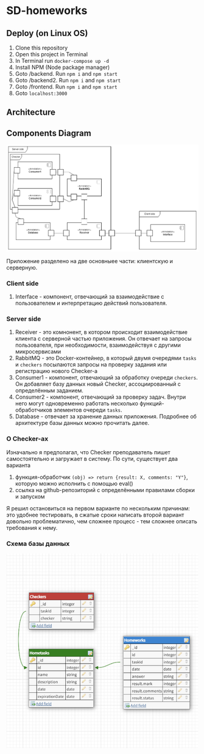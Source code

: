 # SD-homeworks

## Deploy (on Linux OS)

1. Clone this repository
2. Open this project in Terminal
3. In Terminal run `docker-compose up -d`
4. Install NPM (Node package manager)
5. Goto /backend. Run `npm i` and `npm start`
6. Goto /backend2. Run `npm i` and `npm start`
7. Goto /frontend. Run `npm i` and `npm start`
8. Goto `localhost:3000`

## Architecture

## Components Diagram

![Сomponent](architecture/HomeworksDiagram.png)

Приложение разделено на две основныее части: клиентскую и серверную.

### Client side

1. Interface - компонент, отвечающий за взаимодействие с пользователем и интерпретацию действий пользователя.

### Server side

1. Receiver - это комнонент, в котором происходит взаимодействие клиента с серверной частью приложения. Он отвечает на запросы пользователя, при необходимости, взаимодействуя с другими микросервисами
2. RabbitMQ - это Docker-контейнер, в который двумя очередями `tasks` и `checkers` посылаются запросы на проверку задания или регистрацию нового Checker-а
3. Consumer1 - компонент, отвечающий за обработку очереди `checkers`. Он добавляет  базу данных новый Checker, ассоциированный с определённым заданием.
4. Consumer2 - компонент, отвечающий за проверку задач. Внутри него могут одновременно работать несколько функций-обработчиков элементов очереди `tasks`.
5. Database - отвечает за хранение данных приложения. Подробнее об архитектуре базы данных можно прочитать далее.

### О Checker-ах

Изначально я предполагал, что Checker преподаватель пишет самостоятельно и загружает в систему. По сути, существует два варианта
1. функция-обработчик `(obj) => return {result: X, comments: "Y"}`, которую можно исполнить с помощью eval()
2. ссылка на github-репозиторий с определёнными правилами сборки и запуском

Я решил остановиться на первом варианте по нескольким причинам: это удобнее тестировать, в сжатые сроки написать второй вариант довольно проблематично, чем сложнее процесс - тем сложнее описать требования к нему.

### Схема базы данных

![Database](architecture/DatabaseSchema.png)
